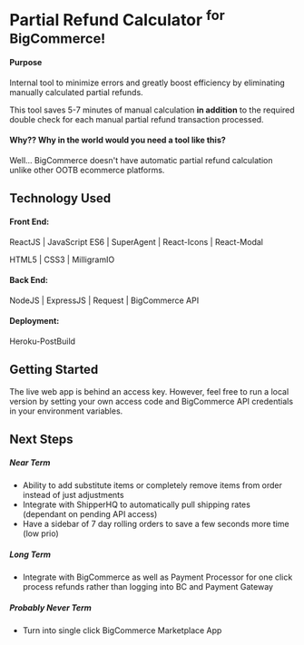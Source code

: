 # Partial Refund Calculator <sup>for BigCommerce!</sup>

#### Purpose

Internal tool to minimize errors and greatly boost efficiency by eliminating manually calculated partial refunds.

This tool saves 5-7 minutes of manual calculation **in addition** to the required double check for each manual partial refund transaction processed.

#### Why?? Why in the world would you need a tool like this?

Well... BigCommerce doesn't have automatic partial refund calculation unlike other OOTB ecommerce platforms.

## Technology Used

#### Front End:

ReactJS | JavaScript ES6 | SuperAgent | React-Icons | React-Modal

HTML5 | CSS3 | MilligramIO

#### Back End:

NodeJS | ExpressJS | Request | BigCommerce API

#### Deployment:

Heroku-PostBuild

## Getting Started

The live web app is behind an access key. However, feel free to run a local version by setting your own access code and BigCommerce API credentials in your environment variables.

## Next Steps

##### Near Term

- Ability to add substitute items or completely remove items from order instead of just adjustments
- Integrate with ShipperHQ to automatically pull shipping rates (dependant on pending API access)
- Have a sidebar of 7 day rolling orders to save a few seconds more time (low prio)

##### Long Term

- Integrate with BigCommerce as well as Payment Processor for one click process refunds rather than logging into BC and Payment Gateway

##### Probably Never Term

- Turn into single click BigCommerce Marketplace App
